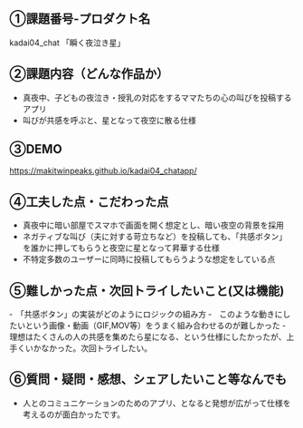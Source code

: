 
## ①課題番号-プロダクト名

kadai04_chat
「瞬く夜泣き星」

## ②課題内容（どんな作品か）

- 真夜中、子どもの夜泣き・授乳の対応をするママたちの心の叫びを投稿するアプリ
- 叫びが共感を呼ぶと、星となって夜空に散る仕様

## ③DEMO

https://makitwinpeaks.github.io/kadai04_chatapp/

## ④工夫した点・こだわった点

- 真夜中に暗い部屋でスマホで画面を開く想定とし、暗い夜空の背景を採用
- ネガティブな叫び（夫に対する苛立ちなど）を投稿しても、「共感ボタン」を誰かに押してもらうと夜空に星となって昇華する仕様
- 不特定多数のユーザーに同時に投稿してもらうような想定をしている点
  
## ⑤難しかった点・次回トライしたいこと(又は機能)

‐　「共感ボタン」の実装がどのようにロジックの組み方
‐　このような動きにしたいという画像・動画（GIF,MOV等）をうまく組み合わせるのが難しかった
-　理想はたくさんの人の共感を集めたら星になる、という仕様にしたかったが、上手くいかなかった。次回トライしたい。

## ⑥質問・疑問・感想、シェアしたいこと等なんでも

- 人とのコミュニケーションのためのアプリ、となると発想が広がって仕様を考えるのが面白かったです。



